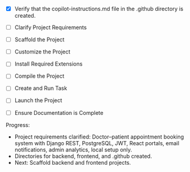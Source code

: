 - [x] Verify that the copilot-instructions.md file in the .github directory is created.

- [ ] Clarify Project Requirements
- [ ] Scaffold the Project
- [ ] Customize the Project
- [ ] Install Required Extensions
- [ ] Compile the Project
- [ ] Create and Run Task
- [ ] Launch the Project
- [ ] Ensure Documentation is Complete

Progress:
- Project requirements clarified: Doctor–patient appointment booking system with Django REST, PostgreSQL, JWT, React portals, email notifications, admin analytics, local setup only.
- Directories for backend, frontend, and .github created.
- Next: Scaffold backend and frontend projects.